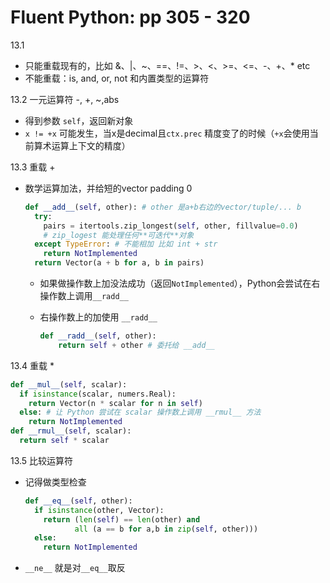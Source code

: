 # Fluent Python: pp 305 - 320

13.1

- 只能重载现有的，比如 &、|、~、==、!=、>、<、>=、<=、-、+、* etc
- 不能重载：is, and, or, not 和内置类型的运算符

13.2 一元运算符 -, +, ~,abs

- 得到参数 `self`，返回新对象
- `x != +x` 可能发生，当x是decimal且`ctx.prec` 精度变了的时候（`+x`会使用当前算术运算上下文的精度）

13.3 重载 +

- 数学运算加法，并给短的vector padding 0

    ```python
    def __add__(self, other): # other 是a+b右边的vector/tuple/... b
      try:
        pairs = itertools.zip_longest(self, other, fillvalue=0.0)
        # zip_logest 能处理任何**可迭代**对象
      except TypeError: # 不能相加 比如 int + str
        return NotImplemented
      return Vector(a + b for a, b in pairs)
    ```

    - 如果做操作数上加没法成功（返回`NotImplemented`），Python会尝试在右操作数上调用`__radd__`

    - 右操作数上的加使用 `__radd__`

        ```python
        def __radd__(self, other):
        	return self + other # 委托给 __add__
        ```

13.4 重载 *

```python
def __mul__(self, scalar):
  if isinstance(scalar, numers.Real):
    return Vector(n * scalar for n in self)
  else: # 让 Python 尝试在 scalar 操作数上调用 __rmul__ 方法
    return NotImplemented
def __rmul__(self, scalar):
  return self * scalar
```



13.5 比较运算符 

- 记得做类型检查

    ```python
    def __eq__(self, other):
      if isinstance(other, Vector):
        return (len(self) == len(other) and
               all (a == b for a,b in zip(self, other)))
      else:
        return NotImplemented
    ```

- `__ne__` 就是对`__eq__`取反
